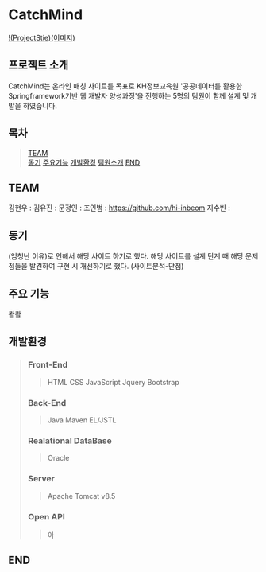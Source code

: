 # CatchMind
[!(ProjectStie)(이미지)](주소)

## 프로젝트 소개
CatchMind는 온라인 매칭 사이트를 목표로 KH정보교육원 '공공데이터를 활용한 Springframework기반 웹 개발자 양성과정'을 진행하는 5명의 팀원이 함께 설계 및 개발을 하였습니다.

## 목차
> [TEAM](#-TEAM) <br/>
> [동기](#-동기) 
> [주요기능](#-주요기능) 
> [개발환경](#-개발환경) 
> [팀원소개](#-팀원소개) 
> [END](#-END) 

## TEAM
김현우 :
김유진 :
문정인 :
조인범 : https://github.com/hi-inbeom
지수빈 : 

## 동기
(엄청난 이유)로 인해서 해당 사이트 하기로 했다.
해당 사이트를 설계 단계 때 해당 문제점들을 발견하여 구현 시 개선하기로 했다.
(사이트분석-단점)

## 주요 기능
뢀뢀

## 개발환경
> ### Front-End
>> HTML
>> CSS
>> JavaScript
>> Jquery
>> Bootstrap
>> 
> ### Back-End
>> Java
>> Maven
>> EL/JSTL
> ### Realational DataBase
>> Oracle
> ### Server
>> Apache Tomcat v8.5
> ### Open API
>> 아

## END
